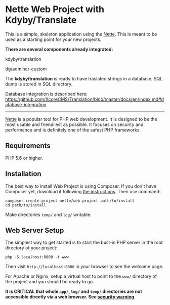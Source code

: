 Nette Web Project with Kdyby/Translate
========================================

This is a simple, skeleton application using the [Nette](https://nette.org). This is meant to
be used as a starting point for your new projects.

**There are several components already integrated:**

kdyby/translation

dg/adminer-custom

The **kdyby/translation** is ready to have traslated strings in a database. SQL dump is stored in SQL directory.

Database integration is described here: https://github.com/XcoreCMS/Translation/blob/master/docs/en/index.md#database-integration

------------------------

[Nette](https://nette.org) is a popular tool for PHP web development.
It is designed to be the most usable and friendliest as possible. It focuses
on security and performance and is definitely one of the safest PHP frameworks.


Requirements
------------

PHP 5.6 or higher.


Installation
------------

The best way to install Web Project is using Composer. If you don't have Composer yet,
download it following [the instructions](https://doc.nette.org/composer). Then use command:

	composer create-project nette/web-project path/to/install
	cd path/to/install


Make directories `temp/` and `log/` writable.


Web Server Setup
----------------

The simplest way to get started is to start the built-in PHP server in the root directory of your project:

	php -S localhost:8000 -t www

Then visit `http://localhost:8000` in your browser to see the welcome page.

For Apache or Nginx, setup a virtual host to point to the `www/` directory of the project and you
should be ready to go.

**It is CRITICAL that whole `app/`, `log/` and `temp/` directories are not accessible directly
via a web browser. See [security warning](https://nette.org/security-warning).**
